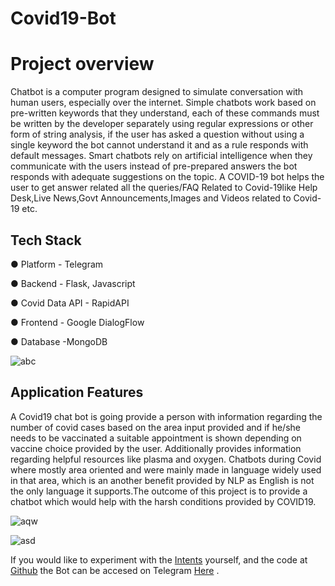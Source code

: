 # Covid19-Bot

# **Project overview**

Chatbot is a computer program designed to simulate conversation with human users, especially over the internet. Simple chatbots work based on pre-written keywords that they understand, each of these commands must be written by the developer separately using regular expressions or other form of string analysis, if the user has asked a question without using a single keyword the bot cannot understand it and as a rule responds with default messages. Smart chatbots rely on artificial intelligence when they communicate with the users instead of pre-prepared answers the bot responds with adequate suggestions on the topic. A COVID-19 bot helps the user to get answer related all the queries/FAQ Related to Covid-19like Help Desk,Live News,Govt Announcements,Images and Videos related to Covid-19 etc.

## Tech Stack

●   Platform - Telegram

●   Backend - Flask,  Javascript

●   Covid Data API - RapidAPI

●   Frontend - Google DialogFlow

●   Database -MongoDB


![abc](https://github.com/faseehahmed26/Covid19-Bot/blob/master/Screenshots/Picture_arc.png?raw=true)

## Application Features
A Covid19 chat bot is going provide a person with information regarding the number of covid cases based on the area input provided and if he/she needs to be vaccinated a suitable appointment is shown depending on vaccine choice provided by the user. Additionally provides information regarding helpful resources like plasma and oxygen.
Chatbots during Covid where mostly area oriented and were mainly made in language widely used in that area, which is an another benefit provided by NLP as English is not the only language it supports.The outcome of this project is to provide a chatbot which would help with the harsh conditions provided by COVID19.

![aqw](https://github.com/faseehahmed26/Covid19-Bot/blob/master/Screenshots/Picture_case.png?raw=true)



![asd](https://github.com/faseehahmed26/Covid19-Bot/blob/master/Screenshots/Capture.PNG?raw=true)


If you would like to experiment with the [Intents](https://github.com/faseehahmed26/Covid19-Bot/blob/master/Covid-19Bot-AgentDialogflowbackup.zip) yourself,  and the code at [Github](https://github.com/faseehahmed26/Covid19-Bot) the Bot can be accesed on Telegram [Here](https://t.me/covid_fabs_bot) .
